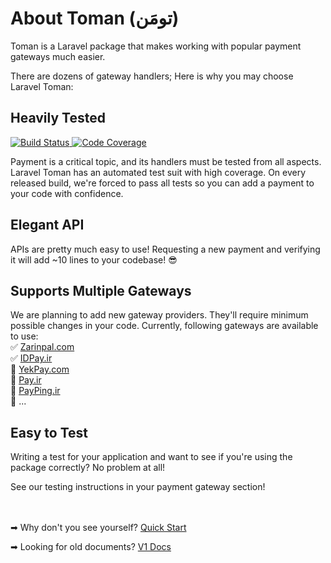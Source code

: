 # About Toman (تومَن)
Toman is a Laravel package that makes working with popular payment gateways much easier.

There are dozens of gateway handlers; Here is why you may choose Laravel Toman:

## Heavily Tested
<a target="_blank" href="https://github.com/evryn/laravel-toman/actions/workflows/tests.yml?query=branch:master">
    <img alt="Build Status" src="https://img.shields.io/github/workflow/status/evryn/laravel-toman/tests/master?label=tests&style=flat-square">
</a>
<a target="_blank" href="https://codecov.io/gh/evryn/laravel-toman">
    <img alt="Code Coverage" src='https://img.shields.io/codecov/c/github/evryn/laravel-toman?label=coverage&style=flat-square'>
</a>

Payment is a critical topic, and its handlers must be tested from all aspects. Laravel Toman has an automated test suit with high coverage. On every released build, we're forced to pass all tests so you can add a payment to your code with confidence.

## Elegant API

APIs are pretty much easy to use! Requesting a new payment and verifying it will add ~10 lines to your codebase! 😎

## Supports Multiple Gateways

We are planning to add new gateway providers. They'll require minimum possible changes in your code.
Currently, following gateways are available to use:  
✅ [Zarinpal.com](https://zarinpal.com)  
✅ [IDPay.ir](https://idpay.ir)  
🔘 [YekPay.com](https://yekpay.com/)  
🔘 [Pay.ir](https://pay.ir/)  
🔘 [PayPing.ir](https://www.payping.ir/)  
🔘 ...

## Easy to Test

Writing a test for your application and want to see if you're using the package correctly? No problem at all!

See our testing instructions in your payment gateway section!

<br></br>
➡ Why don't you see yourself? [Quick Start](getting-started.md)

➡ Looking for old documents? <a href="v1/index.html">V1 Docs</a>
